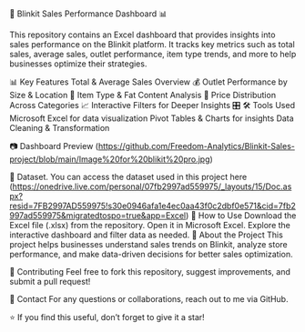 🛒 Blinkit Sales Performance Dashboard 📊

This repository contains an Excel dashboard that provides insights into sales performance on the Blinkit platform. It tracks key metrics such as total sales, average sales, outlet performance, item type trends, and more to help businesses optimize their strategies.

📊 Key Features
Total & Average Sales Overview 💰
Outlet Performance by Size & Location 📍
Item Type & Fat Content Analysis 🍞
Price Distribution Across Categories 📈
Interactive Filters for Deeper Insights 🎛
🛠️ Tools Used
Microsoft Excel for data visualization
Pivot Tables & Charts for insights
Data Cleaning & Transformation

📷 Dashboard Preview
(https://github.com/Freedom-Analytics/Blinkit-Sales-project/blob/main/Image%20for%20blikit%20pro.jpg)

📂 Dataset.
You can access the dataset used in this project here (https://onedrive.live.com/personal/07fb2997ad559975/_layouts/15/Doc.aspx?resid=7FB2997AD559975!s30e0946afa1e4ec0aa43f0c2dbf0e571&cid=7fb2997ad559975&migratedtospo=true&app=Excel)
🚀 How to Use
Download the Excel file (.xlsx) from the repository.
Open it in Microsoft Excel.
Explore the interactive dashboard and filter data as needed.
📌 About the Project
This project helps businesses understand sales trends on Blinkit, analyze store performance, and make data-driven decisions for better sales optimization.

🤝 Contributing
Feel free to fork this repository, suggest improvements, and submit a pull request!

📩 Contact
For any questions or collaborations, reach out to me via GitHub.

⭐ If you find this useful, don’t forget to give it a star!
